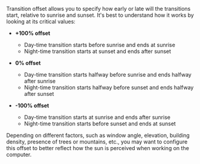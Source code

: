 Transition offset allows you to specify how early or late will the transitions start, relative to sunrise and sunset. It's best to understand how it works by looking at its critical values:

- **+100% offset**

  - Day-time transition starts before sunrise and ends at sunrise
  - Night-time transition starts at sunset and ends after sunset

- **0% offset**

  - Day-time transition starts halfway before sunrise and ends halfway after sunrise
  - Night-time transition starts halfway before sunset and ends halfway after sunset

- **-100% offset**

  - Day-time transition starts at sunrise and ends after sunrise
  - Night-time transition starts before sunset and ends at sunset

Depending on different factors, such as window angle, elevation, building density, presence of trees or mountains, etc., you may want to configure this offset to better reflect how the sun is perceived when working on the computer.